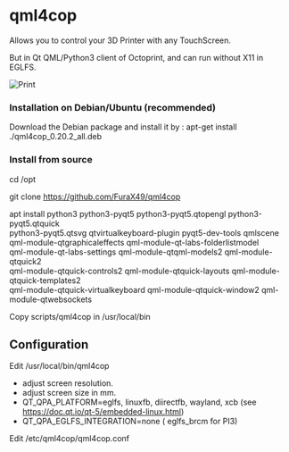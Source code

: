 # qml4cop
Allows you to control your 3D Printer with any   TouchScreen.

But in Qt QML/Python3   client  of  Octoprint,  and can run without X11 in EGLFS.

![Print](/home/furax/Images/qml4cop/Print.png)

### Installation on Debian/Ubuntu (recommended)

Download the Debian package and install it by : apt-get install ./qml4cop_0.20.2_all.deb



### Install from source

cd /opt

git clone https://github.com/FuraX49/qml4cop

apt install python3 python3-pyqt5 python3-pyqt5.qtopengl python3-pyqt5.qtquick \
python3-pyqt5.qtsvg qtvirtualkeyboard-plugin pyqt5-dev-tools qmlscene \
qml-module-qtgraphicaleffects qml-module-qt-labs-folderlistmodel \
qml-module-qt-labs-settings qml-module-qtqml-models2 qml-module-qtquick2 \
qml-module-qtquick-controls2 qml-module-qtquick-layouts qml-module-qtquick-templates2 \
qml-module-qtquick-virtualkeyboard qml-module-qtquick-window2 qml-module-qtwebsockets



Copy scripts/qml4cop in /usr/local/bin 

## Configuration

Edit /usr/local/bin/qml4cop 

- adjust screen resolution.
- adjust screen size  in mm.  
- QT_QPA_PLATFORM=eglfs, linuxfb, diirectfb, wayland, xcb    (see https://doc.qt.io/qt-5/embedded-linux.html)
- QT_QPA_EGLFS_INTEGRATION=none ( eglfs_brcm for PI3)



 Edit /etc/qml4cop/qml4cop.conf 

